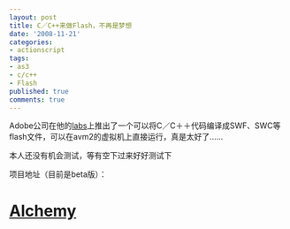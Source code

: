```yaml
---
layout: post
title: C／C++来做Flash，不再是梦想
date: '2008-11-21'
categories:
- actionscript
tags:
- as3
- c/c++
- Flash
published: true
comments: true
---
```

<p>Adobe公司在他的<a href="http://labs.adobe.com" target="_blank">labs</a>上推出了一个可以将C／C＋＋代码编译成SWF、SWC等flash文件，可以在avm2的虚拟机上直接运行，真是太好了……</p>

<p>本人还没有机会测试，等有空下过来好好测试下</p>

<p>项目地址（目前是beta版）：
<h1><a href="http://labs.adobe.com/technologies/alchemy/" target="_blank">Alchemy</a></h1></p>

